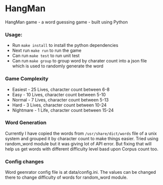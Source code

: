 # HangMan
HangMan game - a word guessing game - built using Python 

### Usage:
* Run ` make install ` to install the python dependencies
* Next run ` make run ` to run the game
* Can run ` make test ` to run unit test
* Can run ` make group ` to group word by charater count into a json file which is used to randomly generate the word

### Game Complexity
* Easiest - 25 Lives, character count between 6-8
* Easy - 10 Lives, character count between 5-10
* Normal - 7 Lives, character count between 5-13
* Hard - 3 Lives, character count between 10-24
* Nightmare - 1 Life, character count between 15-24

### Word Generation
Currently I have copied the words from `/usr/share/dict/words` file of a unix system and grouped it by character count to make things easier. Tried using random_word module but it was giving lot of API error. But fixing that will help us get words with different difficulty level basd upon Corpus count too.


### Config changes
Word geenrator config file is at data/config.ini. The values can be changed there to change difficulty of words for random_word module.

